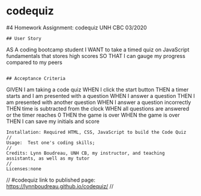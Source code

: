 # codequiz
#4 Homework Assignment: codequiz
UNH CBC 03/2020
```
## User Story

```
AS A coding bootcamp student
I WANT to take a timed quiz on JavaScript fundamentals that stores high scores
SO THAT I can gauge my progress compared to my peers
```

## Acceptance Criteria

```
GIVEN I am taking a code quiz
WHEN I click the start button
THEN a timer starts and I am presented with a question
WHEN I answer a question
THEN I am presented with another question
WHEN I answer a question incorrectly
THEN time is subtracted from the clock
WHEN all questions are answered or the timer reaches 0
THEN the game is over
WHEN the game is over
THEN I can save my initials and score
```
Installation: Required HTML, CSS, JavaScript to build the Code Quiz
//
Usage:  Test one's coding skills;
//
Credits: Lynn Boudreau, UNH CB, my instructor, and teaching assistants, as well as my tutor 
//
Licenses:none

```
//
#codequiz link to published page:  https://lynnboudreau.github.io/codequiz/
//

